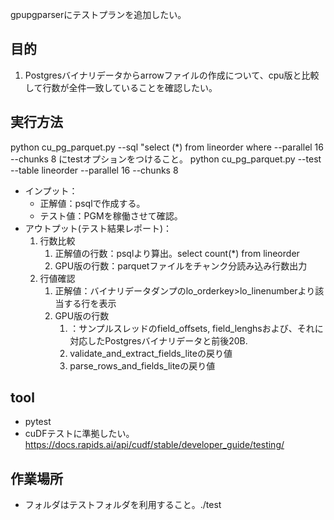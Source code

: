gpupgparserにテストプランを追加したい。
## 目的
1. Postgresバイナリデータからarrowファイルの作成について、cpu版と比較して行数が全件一致していることを確認したい。
## 実行方法 
python cu_pg_parquet.py --sql "select (*) from lineorder where  --parallel 16 --chunks 8 にtestオプションをつけること。 python cu_pg_parquet.py --test --table lineorder --parallel 16 --chunks 8
- インプット：
  - 正解値：psqlで作成する。
  - テスト値：PGMを稼働させて確認。
- アウトプット(テスト結果レポート)：
  1. 行数比較
     1. 正解値の行数：psqlより算出。select count(*) from lineorder
     2. GPU版の行数：parquetファイルをチャンク分読み込み行数出力
  2. 行値確認
     1. 正解値：バイナリデータダンプのlo_orderkey>lo_linenumberより該当する行を表示
     2. GPU版の行数
        1. ：サンプルスレッドのfield_offsets, field_lenghsおよび、それに対応したPostgresバイナリデータと前後20B.
        2. validate_and_extract_fields_liteの戻り値
        3. parse_rows_and_fields_liteの戻り値
## tool
- pytest
- cuDFテストに準拠したい。
https://docs.rapids.ai/api/cudf/stable/developer_guide/testing/

## 作業場所
- フォルダはテストフォルダを利用すること。./test